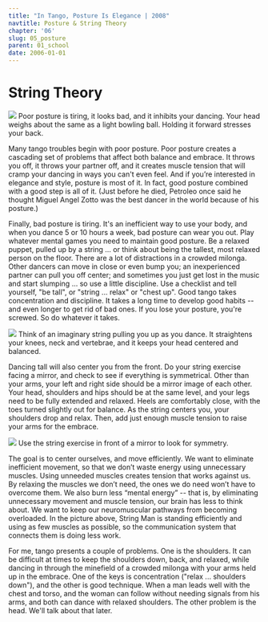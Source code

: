 ```yaml
---
title: "In Tango, Posture Is Elegance | 2008"
navtitle: Posture & String Theory
chapter: '06'
slug: 05_posture
parent: 01_school
date: 2006-01-01
---
```


# String Theory

![](/6_pics/stick_man/badbakW.jpg)
Poor posture is tiring, it looks bad, and it inhibits your dancing. Your head weighs
about the same as a light bowling ball. Holding it forward stresses your back.

Many tango troubles begin with poor posture. Poor posture creates a cascading set of problems that affect both balance and embrace. It throws you off, it throws your partner off, and it creates muscle tension that will cramp your dancing in ways you can't even feel. And if you’re interested in elegance and style, posture is most of it. In fact, good posture combined with a good step is all of it.  (Just before he died, Petroleo once said he thought Miguel Angel Zotto was the best dancer in the world because of his posture.)

Finally, bad posture is tiring. It's an inefficient way to use your body, and when you dance 5 or 10 hours a week, bad posture can wear you out. Play whatever mental games you need to maintain good posture. Be a relaxed puppet, pulled up by a string ... or think about being the tallest, most relaxed person on the floor. There are a lot of distractions in a crowded milonga. Other dancers can move in close or even bump you; an inexperienced partner can pull you off center; and sometimes you just get lost in the music and start slumping ... so use a little discipline. Use a checklist and tell yourself, "be tall", or "string ... relax" or "chest up". Good tango takes concentration and discipline. It takes a long time to develop good habits -- and even longer to get rid of bad ones. If you lose your posture, you're screwed. So do whatever it takes.


![](/6_pics/stick_man/stringW.jpg)
Think of an imaginary string pulling you up as you dance. It straightens your
knees, neck and vertebrae, and it keeps your head centered and balanced.

Dancing tall will also center you from the front. Do your string exercise facing a mirror, and check to see if everything is symmetrical. Other than your arms, your left and right side should be a mirror image of each other. Your head, shoulders and hips should be at the same level, and your legs need to be fully extended and relaxed. Heels are comfortably close, with the toes turned slightly out for balance. As the string centers you, your shoulders drop and relax. Then, add just enough muscle tension to raise your arms for the embrace.

![](/6_pics/stick_man/frontview2W.jpg)
Use the string exercise in front of a mirror to look for symmetry.

The goal is to center ourselves, and move efficiently. We want to eliminate inefficient movement, so that we don’t waste energy using unnecessary muscles. Using unneeded muscles creates tension that works against us. By relaxing the muscles we don’t need, the ones we do need won’t have to overcome them. We also burn less “mental energy” -- that is, by eliminating unnecessary movement and muscle tension, our brain has less to think about. We want to keep our neuromuscular pathways from becoming overloaded. In the picture above, String Man is standing efficiently and using as few muscles as possible, so the communication system that connects them is doing less work.

For me, tango presents a couple of problems. One is the shoulders. It can be difficult at times to keep the shoulders down, back, and relaxed, while dancing in through the minefield of a crowded milonga with your arms held up in the embrace. One of the keys is concentration ("relax ... shoulders down"), and the other is good technique. When a man leads well with the chest and torso, and the woman can follow without needing signals from his arms, and both can dance with relaxed shoulders. The other problem is the head. We'll talk about that later.
